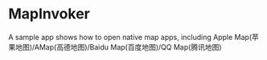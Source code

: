 # MapInvoker
A sample app shows how to open native map apps, including Apple Map(苹果地图)/AMap(高德地图)/Baidu Map(百度地图)/QQ Map(腾讯地图)
